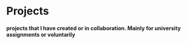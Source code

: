 # Projects
#### projects that I have created or in collaboration. Mainly for university assignments or voluntarily
